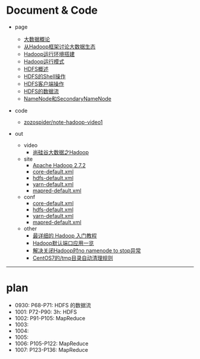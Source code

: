 
# Document & Code

- page
  - [大数据概论](https://github.com/zozospider/note/blob/master/data-system/Hadoop/Hadoop-video1-大数据概论.md)
  - [从Hadoop框架讨论大数据生态](https://github.com/zozospider/note/blob/master/data-system/Hadoop/Hadoop-video1-从Hadoop框架讨论大数据生态.md)
  - [Hadoop运行环境搭建](https://github.com/zozospider/note/blob/master/data-system/Hadoop/Hadoop-video1-Hadoop运行环境搭建.md)
  - [Hadoop运行模式](https://github.com/zozospider/note/blob/master/data-system/Hadoop/Hadoop-video1-Hadoop运行模式.md)
  - [HDFS概述](https://github.com/zozospider/note/blob/master/data-system/Hadoop/Hadoop-video1-HDFS概述.md)
  - [HDFS的Shell操作](https://github.com/zozospider/note/blob/master/data-system/Hadoop/Hadoop-video1-HDFS的Shell操作.md)
  - [HDFS客户端操作](https://github.com/zozospider/note/blob/master/data-system/Hadoop/Hadoop-video1-HDFS客户端操作.md)
  - [HDFS的数据流](https://github.com/zozospider/note/blob/master/data-system/Hadoop/Hadoop-video1-HDFS的数据流.md)
  - [NameNode和SecondaryNameNode](https://github.com/zozospider/note/blob/master/data-system/Hadoop/Hadoop-video1-NameNode和SecondaryNameNode.md)

- code
  - [zozospider/note-hadoop-video1](https://github.com/zozospider/note-hadoop-video1)

- out
  - video
    - [尚硅谷大数据之Hadoop](https://www.bilibili.com/video/av32081351)
  - site
    - [Apache Hadoop 2.7.2](https://hadoop.apache.org/docs/r2.7.2/)
    - [core-default.xml](http://hadoop.apache.org/docs/r2.7.2/hadoop-project-dist/hadoop-common/core-default.xml)
    - [hdfs-default.xml](http://hadoop.apache.org/docs/r2.7.2/hadoop-project-dist/hadoop-hdfs/hdfs-default.xml)
    - [yarn-default.xml](http://hadoop.apache.org/docs/r2.7.2/hadoop-yarn/hadoop-yarn-common/yarn-default.xml)
    - [mapred-default.xml](http://hadoop.apache.org/docs/r2.7.2/hadoop-mapreduce-client/hadoop-mapreduce-client-core/mapred-default.xml)
  - conf
     - [core-default.xml](https://github.com/zozospider/note/blob/master/data-system/Hadoop/Hadoop-video1/core-default.xml)
      - [hdfs-default.xml](https://github.com/zozospider/note/blob/master/data-system/Hadoop/Hadoop-video1/hdfs-default.xml)
      - [yarn-default.xml](https://github.com/zozospider/note/blob/master/data-system/Hadoop/Hadoop-video1/yarn-default.xml)
      - [mapred-default.xml](https://github.com/zozospider/note/blob/master/data-system/Hadoop/Hadoop-video1/mapred-default.xml)
  - other
    - [最详细的 Hadoop 入门教程](https://www.jianshu.com/p/0d4a365ef350)
    - [Hadoop默认端口应用一览](https://blog.csdn.net/yeruby/article/details/49406073)
    - [解决关闭Hadoop时no namenode to stop异常](https://blog.csdn.net/GYQJN/article/details/50805472)
    - [CentOS7的/tmp目录自动清理规则](https://blog.csdn.net/LWJdear/article/details/79912332)

---

# plan

- 0930: P68-P71: HDFS 的数据流
- 1001: P72-P90: 3h: HDFS
- 1002: P91-P105: MapReduce
- 1003:
- 1004:
- 1005:
- 1006: P105-P122: MapReduce
- 1007: P123-P136: MapReduce

